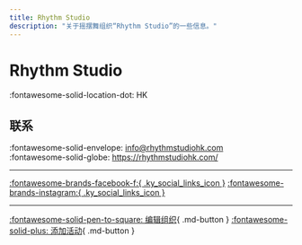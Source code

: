 ```yaml
---
title: Rhythm Studio
description: "关于摇摆舞组织“Rhythm Studio”的一些信息。"
---
```


# Rhythm Studio

:fontawesome-solid-location-dot: HK  


## 联系

:fontawesome-solid-envelope: <info@rhythmstudiohk.com>  
:fontawesome-solid-globe: <https://rhythmstudiohk.com/>  

---

 [:fontawesome-brands-facebook-f:{ .ky_social_links_icon }](https://www.facebook.com/RhythmStudioHK) [:fontawesome-brands-instagram:{ .ky_social_links_icon }](https://instagram.com/rhythmstudiohk)

---

[:fontawesome-solid-pen-to-square: 编辑组织](https://github.com/swingdance/orgs/issues/new?assignees=&labels=update+org&projects=&template=03-update_entity.yml&title=Update%20Org%3A%20zh_HK%20%E2%80%A2%20Rhythm%20Studio&region=zh_HK&id=rhythm-studio&name=Rhythm%20Studio){ .md-button } [:fontawesome-solid-plus: 添加活动](https://github.com/swingdance/events/issues/new?assignees=&labels=add+event&projects=&template=02-add_entity.yml&title=Add%20Event%3A%20zh_HK%20%E2%80%A2%20%3CName%3E&region=zh_HK&province=HK&city=HK&org_id=rhythm-studio){ .md-button }
